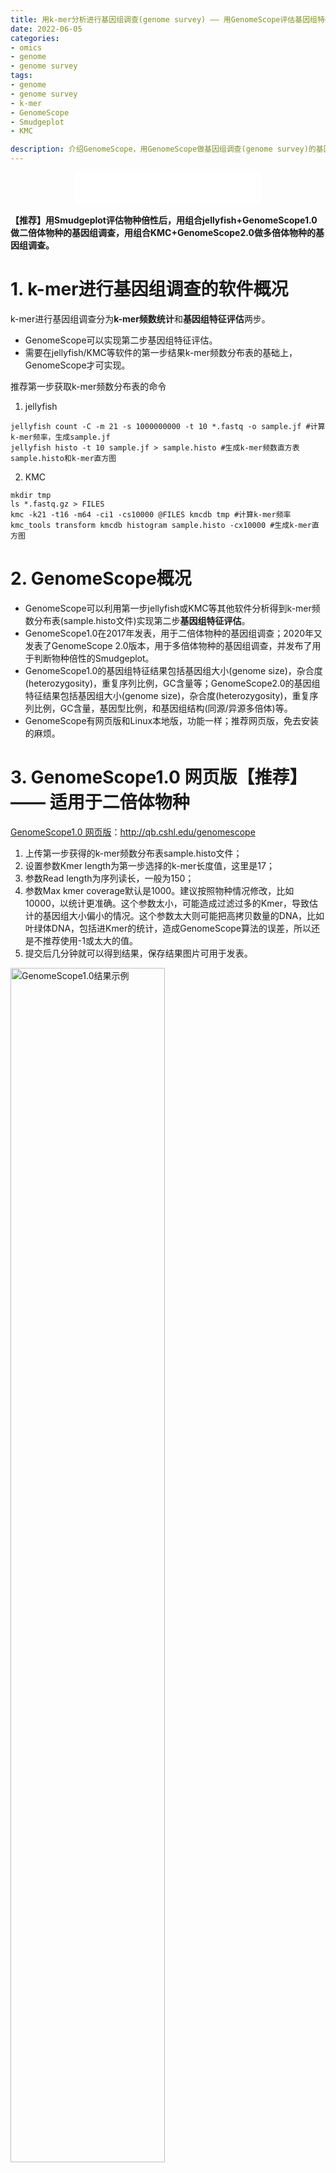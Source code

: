 ```yaml
---
title: 用k-mer分析进行基因组调查(genome survey) —— 用GenomeScope评估基因组特征+用Smudgeplot估计倍性
date: 2022-06-05
categories:
- omics
- genome
- genome survey
tags:
- genome
- genome survey
- k-mer
- GenomeScope
- Smudgeplot
- KMC

description: 介绍GenomeScope，用GenomeScope做基因组调查(genome survey)的基因组特征评估。用GenomeScope1.0评估二倍体物种的基因组大小、杂合度、重复率等基因组特征，用GenomeScope2.0评估多倍体物种的基因组大小、杂合度、重复率、基因型比例和基因组结构(同源/异源多倍体)等基因组特征，用Smudgeplot估计物种的倍性。
---
```


<div align="middle"><iframe frameborder="no" border="0" marginwidth="0" marginheight="0" width=298 height=52 src="//music.163.com/outchain/player?type=2&id=283098&auto=1&height=32"></iframe> </div>

**【推荐】用Smudgeplot评估物种倍性后，用组合jellyfish+GenomeScope1.0做二倍体物种的基因组调查，用组合KMC+GenomeScope2.0做多倍体物种的基因组调查。**

# 1. k-mer进行基因组调查的软件概况
k-mer进行基因组调查分为**k-mer频数统计**和**基因组特征评估**两步。
- GenomeScope可以实现第二步基因组特征评估。
- 需要在jellyfish/KMC等软件的第一步结果k-mer频数分布表的基础上，GenomeScope才可实现。

推荐第一步获取k-mer频数分布表的命令
1. jellyfish
```
jellyfish count -C -m 21 -s 1000000000 -t 10 *.fastq -o sample.jf #计算k-mer频率，生成sample.jf
jellyfish histo -t 10 sample.jf > sample.histo #生成k-mer频数直方表sample.histo和k-mer直方图
```

2. KMC
```
mkdir tmp
ls *.fastq.gz > FILES
kmc -k21 -t16 -m64 -ci1 -cs10000 @FILES kmcdb tmp #计算k-mer频率
kmc_tools transform kmcdb histogram sample.histo -cx10000 #生成k-mer直方图
```

# 2. GenomeScope概况
- GenomeScope可以利用第一步jellyfish或KMC等其他软件分析得到k-mer频数分布表(sample.histo文件)实现第二步**基因组特征评估**。
- GenomeScope1.0在2017年发表，用于二倍体物种的基因组调查；2020年又发表了GenomeScope 2.0版本，用于多倍体物种的基因组调查，并发布了用于判断物种倍性的Smudgeplot。
- GenomeScope1.0的基因组特征结果包括基因组大小(genome size)，杂合度(heterozygosity)，重复序列比例，GC含量等；GenomeScope2.0的基因组特征结果包括基因组大小(genome size)，杂合度(heterozygosity)，重复序列比例，GC含量，基因型比例，和基因组结构(同源/异源多倍体)等。
- GenomeScope有网页版和Linux本地版，功能一样；推荐网页版，免去安装的麻烦。

# 3. GenomeScope1.0 网页版【推荐】—— 适用于二倍体物种
[GenomeScope1.0 网页版](http://qb.cshl.edu/genomescope)：http://qb.cshl.edu/genomescope

1. 上传第一步获得的k-mer频数分布表sample.histo文件；
2. 设置参数Kmer length为第一步选择的k-mer长度值，这里是17；
3. 参数Read length为序列读长，一般为150；
4. 参数Max kmer coverage默认是1000。建议按照物种情况修改，比如10000，以统计更准确。这个参数太小，可能造成过滤过多的Kmer，导致估计的基因组大小偏小的情况。这个参数太大则可能把高拷贝数量的DNA，比如叶绿体DNA，包括进Kmer的统计，造成GenomeScope算法的误差，所以还是不推荐使用-1或太大的值。
5. 提交后几分钟就可以得到结果，保存结果图片可用于发表。

<img src="https://github.com/yanzhongsino/yanzhongsino.github.io/blob/hexo/source/images/omics_genome.survey_GenomeScope1.0.png?raw=true" width=70% title="GenomeScope1.0结果示例" align=center/>

**<p align="center">Figure 1. GenomeScope1.0结果示例</p>**

# 4. GenomeScope2.0 网页版 【推荐】 —— 适用于多倍体物种
[GenomeScope2.0 网页版](http://qb.cshl.edu/genomescope/genomescope2.0)：http://qb.cshl.edu/genomescope/genomescope2.0

GenomeScope2.0版本相较于1.0，进行了许多改进，主要是增加了多倍体物种的基因组调查，并提出Smudgeplot方法来估计基因组的倍性和基因组结构。

## 4.1. GenomeScope 2.0 使用步骤
1. 上传第一步获得的k-mer频数分布表histo文件；
2. 设置参数Kmer length为第一步选择的k-mer长度值，这里是17；
3. 参数倍性Ploidy根据物种的倍性设定，默认是二倍体，设置成2；
4. 参数Max k-mer coverage默认是-1，即不限制最大k-mer深度。建议按照物种情况修改，比如10000，以统计更准确。这个参数太小，可能造成过滤过多的Kmer，导致估计的基因组大小偏小的情况。这个参数太大则可能把高拷贝数量的DNA，比如叶绿体DNA，包括进Kmer的统计，造成GenomeScope算法的误差，所以还是不推荐使用-1或太大的值。
5. 参数Average k-mer coverage for polyploid genome默认是-1，即不进行筛选，可以根据情况调整。
6. 提交后几分钟就可以得到结果，保存结果图片可用于发表。

## 4.2. GenomeScope 2.0 结果
### 4.2.1. 二倍体结果
二倍体的GenomeScope 2.0 结果与GenomeScope 1.0 结果的主要不同之处在于杂合度结果(het)变成了2.0版本的代表基因型的aa和ab的比例，其中杂合基因型ab的比例即为杂合度。2.0结果中的p值代表设置的物种倍性。

<img src="https://github.com/yanzhongsino/yanzhongsino.github.io/blob/hexo/source/images/omics_genome.survey_GenomeScope2.0.png?raw=true" width=70% title="GenomeScope2.0二倍体结果示例" align=center/>

**<p align="center">Figure 2. GenomeScope2.0 二倍体结果示例</p>**

### 4.2.2. 区分异源四倍体和同源四倍体
GenomeScope2.0添加了参数倍性**Ploidy**，可以评估多倍体的基因组特征。

1. 四倍体共有两种可能的拓扑结构，代表着同源四倍体和异源四倍体，每种拓扑包含三种杂合基因型和一种纯合基因型，共有五种基因型。(五倍体有五种可能的拓扑，六倍体有十六种)
2. 根据结果中杂合基因型的分布模式可以区分异源四倍体和同源四倍体。

<img src="https://media.springernature.com/full/springer-static/image/art%3A10.1038%2Fs41467-020-14998-3/MediaObjects/41467_2020_14998_Fig2_HTML.png?as=webp" width=70% title="四倍体的两种拓扑结构可能性" align=center/>

**<p align="center">Figure 3. 四倍体的两种拓扑结构可能性 a异源四倍体，b同源四倍体**
from [GenomeScope 2.0 paper](https://www.nature.com/articles/s41467-020-14998-3)</p>

3. GenomeScope2.0的四倍体结果
在GenomeScope 2.0 的结果中，如果杂合基因型aaab的比例大于aabb，则认为该物种是异源四倍体；如果杂合基因型aaab的比例小于aabb，则认为该物种是同源四倍体。

<img src="https://media.springernature.com/full/springer-static/image/art%3A10.1038%2Fs41467-020-14998-3/MediaObjects/41467_2020_14998_Fig6_HTML.png?as=webp" width=70% title="GenomeScope2.0多倍体结果示例" align=center/>

**<p align="center">Figure 4. GenomeScope2.0 多倍体结果示例 a异源四倍体，b同源四倍体**
from [GenomeScope 2.0 paper](https://www.nature.com/articles/s41467-020-14998-3)</p>

# 5. GenomeScope1.0本地版 —— 适用于二倍体物种
GenomeScope1.0的本地版是用一个R脚本实现的，在[GenomeScope github](https://github.com/schatzlab/genomescope)可以下载genomescope.R脚本，下载后把genomescope.R文件加入环境变量即可使用。。

`Rscript genomescope.R sample.histo k-mer_length read_length output_dir [kmer_max] [verbose]`

必需参数
- sample.histo：频数分布直方表，jellyfish的结果。
- k-mer_length：k-mer长度，通常是17，21，与jellyfish一致。
- read_length：reads长度，这里是150bp的PE reads，所以是150。
- output_dir：输出目录，结果图和文本都输出到这个目录。

# 6. GenomeScope2.0本地版 —— 适用于多倍体物种
## 6.1. 下载和安装

```shell
git clone https://github.com/tbenavi1/genomescope2.0.git #下载
cd genomescope2.0/
mkdir ~/R_libs #创建主目录下的R_libs文件夹用于安装本地R库
echo "R_LIBS=~/R_libs/" >> ~/.Renviron #创建/编辑.Renviron文件，使得R在创建的R_libs文件夹加载库
Rscript install.R #安装
```

安装后把目录下的genomescope.R文件加入环境变量即可使用。

## 6.2. 使用

`genomescope.R -i histogram_file -o output_dir -k k-mer_length`

参数
- -i histogram_file：频数分布直方表，jellyfish或KMC的结果。
- -k k-mer_length：k-mer长度，通常是17，21，与jellyfish/KMC的设置一致。
- -o output_dir：输出目录，结果图和文本都输出到这个目录。
- -p ploidy：设置倍性。
- -l lambda：设置测序的平均k-mer覆盖率的初始猜测。
- -n name_prefix：设置输出文件的前缀。
- -m max_kmercov：设置从分析中排除高频k-mers的截止值，根据物种情况确定，推荐1000或10000。

# 7. GenomeScope实践经验
1. 实际使用中发现，GenomeScope1.0和2.0常常估算差异较大。建议二倍体还是使用GenomeScope1.0。
- 在估算一个约300Mb的二倍体基因组时，GenomeScope1.0估算出来267Mb，GenomeScope2.0估算出来149Mb。
- 在估算一个约6Gb的四倍体基因组时发现，GenomeScope1.0估算出来5.5Gb，GenomeScope2.0估算出来2.7Gb。

# 8. Smudgeplot
Smudgeplot是2020年与GenomeScope2.0一起发表的用于估计物种的倍性的软件。开发者计划接下来把Smudgeplot整合进GenomeScope。

## 8.1. Smudgeplot原理
Smudgeplot从k-mer数据库中提取杂合k-mer对，然后训练杂合k-mer对。

通过比较k-mer对覆盖度的总数(CovA + CovB)和相对覆盖度(CovB / (CovA + CovB))，统计杂合k-mers对的数量，Smudgeplot可以解析基因组结构。

## 8.2. Smudgeplot安装
1. 依赖
依赖是[tbenavi1/KMC](https://github.com/tbenavi1/KMC)和[GenomeScope2.0](https://github.com/tbenavi1/genomescope2.0)。
- 用于统计k-mers频数的软件。建议[tbenavi1/KMC](https://github.com/tbenavi1/KMC)，里面包括一个smudge_pairs程序，用来找杂合k-mer对。也可以用jellyfish代替KMC，参考[manual of smudgeplot with jellyfish](https://github.com/KamilSJaron/smudgeplot/wiki/manual-of-smudgeplot-with-jellyfish)。
- [GenomeScope2.0](https://github.com/tbenavi1/genomescope2.0)

2. 安装
`conda install -c bioconda smudgeplot` #conda安装

## 8.3. Smudgeplot使用
1. 用KMC计算k-mer频率，生成k-mer直方图
```
mkdir tmp
ls *.fastq.gz > FILES
kmc -k21 -t16 -m64 -ci1 -cs10000 @FILES kmcdb tmp #计算k-mer频率
kmc_tools transform kmcdb histogram sample.histo -cx10000 #生成k-mer频数直方表sample.histo和k-mer直方图
```

kmc命令参数：
- -k21：k-mer长度设置为21
- -t16：线程16
- -m64：内存64G，设置使用RAM的大致数量，范围1-1024。
- -ci1 -cs10000：统计k-mer coverages覆盖度范围在[1-10000]的。
- @FILES：保存了输入文件列表的文件名为FILES
- kmcdb：KMC数据库的输出文件名前缀
- tmp：临时目录

kmc_tools命令参数：
- -cx10000：储存在直方图文件中counter的最大值。

2. 选择覆盖阈值
- 可以目视检查k-mer直方图，选择覆盖阈值上(U)下(L)限。
- 也可以用命令估计覆盖阈值上(U)下(L)限。L的取值范围是[20-200]，U的取值范围是[500-3000]。

```
L=$(smudgeplot.py cutoff kmcdb_k21.hist L)
U=$(smudgeplot.py cutoff kmcdb_k21.hist U)
echo $L $U # these need to be sane values
```

3. 提取阈值范围的k-mers，计算k-mer pairs
- 用`kmc_tools`提取k-mers，然后用KMC的`smudge_pairs`计算k-mer pairs。
- `smudge_pairs`比`smudgeplot.py hetkmers`使用更少内存，速度更快地寻找杂合k-mer pairs。
```
kmc_tools transform kmcdb -ci"$L" -cx"$U" reduce kmcdb_L"$L"_U"$U"
smudge_pairs kmcdb_L"$L"_U"$U" kmcdb_L"$L"_U"$U"_coverages.tsv kmcdb_L"$L"_U"$U"_pairs.tsv > kmcdb_L"$L"_U"$U"_familysizes.tsv
```

- 如果没有KMC，可以用`kmc_dump`提取k-mers，然后用`smudgeplot.py hetkmers`计算k-mer pairs。
```
kmc_tools transform kmcdb -ci"$L" -cx"$U" dump -s kmcdb_L"$L"_U"$U".dump
smudgeplot.py hetkmers -o kmcdb_L"$L"_U"$U" < kmcdb_L"$L"_U"$U".dump
```

4. 生成污点图(smudgeplot)
`smudgeplot.py plot kmcdb_L"$L"_U"$U"_coverages.tsv`

生成两个基础的污点图，一个log尺度，一个线性尺度。

## 8.4. Smudgeplot结果
- 热度图，横坐标是相对覆盖度 (CovB / (CovA + CovB)) ，纵坐标是总覆盖度 (CovA + CovB) ，颜色是k-mer对的频率。
- 每个单倍型结构都在图上呈现一个"污点(smudge)"，污点的热度表示单倍型结构在基因组中出现的频率，频率最高的单倍型结构即为预测的物种倍性结果。(比如这个图提供了三倍体的证据，AAB的频率最高)

<img src="https://user-images.githubusercontent.com/8181573/45959760-f1032d00-c01a-11e8-8576-ff0512c33da9.png" width=70% title="Smudgeplot污点图" align=center/>

**<p align="center">Figure 5. Smudgeplot污点图**
from [Smudgeplot github](https://github.com/KamilSJaron/smudgeplot)</p>

## 8.5. Smudgeplot的KMC结果用于GenomeScope进行基因组调查
- 通过KMC获得的频数分布表结果可用于GenomeScope进行基因组调查
`Rscript genomescope.R kmcdb_k21.hist <k-mer_length> <read_length> <output_dir> [kmer_max] [verbose]`

# 9. references
1. [GenomeScope 1.0 github](https://github.com/schatzlab/genomescope)
2. [GenomeScope 2.0 github](https://github.com/tbenavi1/genomescope2.0)
3. [GenomeScope 1.0 paper](https://academic.oup.com/bioinformatics/article/33/14/2202/3089939)
4. [GenomeScope 2.0 + Smudgeplot paper](https://www.nature.com/articles/s41467-020-14998-3)
5. [Smudgeplot github](https://github.com/KamilSJaron/smudgeplot)